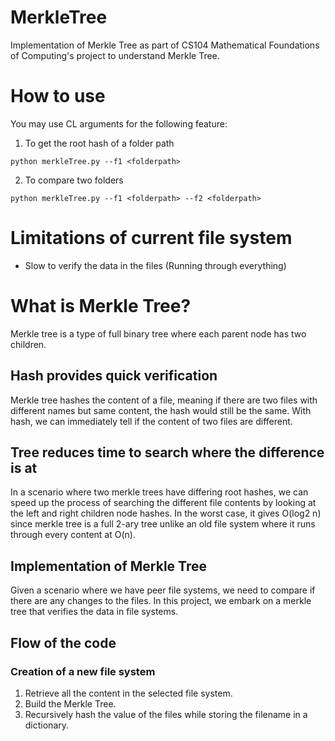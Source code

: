 # MerkleTree
Implementation of Merkle Tree as part of CS104 Mathematical Foundations of Computing's project to understand Merkle Tree.

# How to use
You may use CL arguments for the following feature:

1. To get the root hash of a folder path
```
python merkleTree.py --f1 <folderpath>
```

2. To compare two folders
```
python merkleTree.py --f1 <folderpath> --f2 <folderpath>
```

# Limitations of current file system
- Slow to verify the data in the files (Running through everything)

# What is Merkle Tree?
Merkle tree is a type of full binary tree where each parent node has two children.

## Hash provides quick verification
Merkle tree hashes the content of a file, meaning if there are two files with different names but same content, the hash would still be the same.
With hash, we can immediately tell if the content of two files are different.

## Tree reduces time to search where the difference is at
In a scenario where two merkle trees have differing root hashes, we can speed up the process of searching the different file contents by looking at the left and right children node hashes.
In the worst case, it gives O(log2 n) since merkle tree is a full 2-ary tree unlike an old file system where it runs through every content at O(n).

## Implementation of Merkle Tree
Given a scenario where we have peer file systems, we need to compare if there are any changes to the files.
In this project, we embark on a merkle tree that verifies the data in file systems.

## Flow of the code
### Creation of a new file system
1. Retrieve all the content in the selected file system.
2. Build the Merkle Tree.
3. Recursively hash the value of the files while storing the filename in a dictionary.

